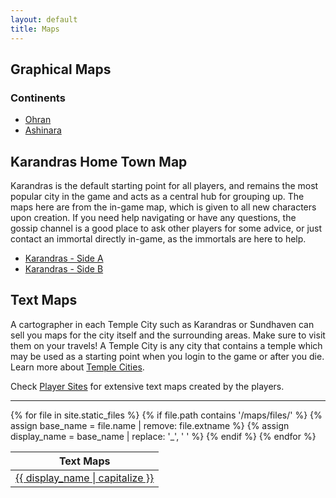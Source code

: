 ```yaml
---
layout: default
title: Maps
---
```

## Graphical Maps
### Continents

* [Ohran](../images/BurningMUD_Orhan.jpg)<br>
* [Ashinara](../images/BurningMUD_Ashinara.jpg)

## Karandras Home Town Map
Karandras is the default starting point for all players, and remains the most popular city in the game and acts as a central hub for grouping up. The maps here are from the in-game map, which is given to all new characters upon creation. If you need help navigating or have any questions, the gossip channel is a good place to ask other players for some advice, or just contact an immortal directly in-game, as the immortals are here to help.
* [Karandras - Side A](../images/karandras_map_side_a.png)
* [Karandras - Side B](../images/karandras_map_side_b.png)

## Text Maps
A cartographer in each Temple City such as Karandras or Sundhaven can sell you maps for the city itself and the surrounding areas. Make sure to visit them on your travels! A Temple City is any city that contains a temple which may be used as a starting point when you login to the game or after you die. Learn more about [Temple Cities](../help.markdown).

Check [Player Sites](../player_sites.markdown) for extensive text maps created by the players.

* * *

<table>
  <thead>
    <tr>
      <th>Text Maps</th>
    </tr>
  </thead>
  <tbody>
    {% for file in site.static_files %}
      {% if file.path contains '/maps/files/' %}
        {% assign base_name = file.name | remove: file.extname %}
        {% assign display_name = base_name | replace: '_', ' ' %}
        <tr>
          <td><a href="{{ site.baseurl }}{{ file.path }}">{{ display_name | capitalize }}</a></td>
        </tr>
      {% endif %}
    {% endfor %}
  </tbody>
</table>